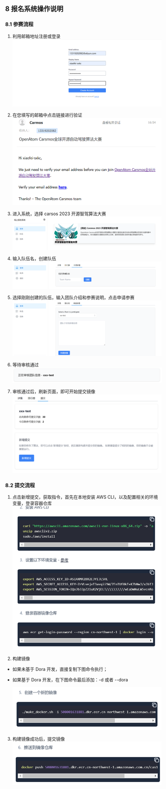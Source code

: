 ## 8 报名系统操作说明

### 8.1 参赛流程
1. 利用邮箱地址注册或登录
![](js/images/baoming/1.png)
2. 在您填写的邮箱中点击链接进行验证
![](js/images/baoming/2.png)

3. 进入系统，选择 carsos 2023 开源智驾算法大赛
![](js/images/baoming/3.png)

4. 输入队伍名，创建队伍
![](js/images/baoming/5.png)

5. 选择刚刚创建的队伍，输入团队介绍和参赛说明，点击申请参赛
![](js/images/baoming/6.png)

6. 等待审核通过
![](js/images/baoming/7.png)

7. 审核通过后，刷新页面，即可开始提交镜像
![](js/images/baoming/8.png)


### 8.2 提交流程

1. 点击新增提交，获取指令，首先在本地安装 AWS CLI，以及配置相关的环境变量，登录容器仓库
![](js/images/baoming/9.png)

2. 构建镜像
- 如果未基于 Dora 开发，直接复制下图命令执行；
- 如果基于 Dora 开发，在下图命令最后添加：-d 或者 --dora

    ![](js/images/baoming/10.png)

3. 构建镜像成功后，提交镜像
![](js/images/baoming/11.png)